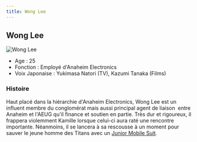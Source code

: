 ```yaml
---
title: Wong Lee
---
```


Wong Lee
--------


![Wong Lee](/images/stories/saga/zetagundam/persos/wong-lee.png)


* Age : 25
* Fonction : Employé d'Anaheim Electronics
* Voix Japonaise : Yukimasa Natori (TV), Kazumi Tanaka (Films)


### Histoire


Haut placé dans la hiérarchie d'Anaheim Electronics, Wong Lee est un influent membre du conglomérat mais aussi principal agent de liaison  entre Anaheim et l'AEUG qu'il finance et soutien en partie. Très dur et rigoureux, il frappera violemment Kamille lorsque celui-ci aura raté une rencontre importante. Néanmoins, il se lancera à sa rescousse à un moment pour sauver le jeune homme des Titans avec un [Junior Mobile Suit](uc/zeta-gundam/junior-mobile-suit.html). 


